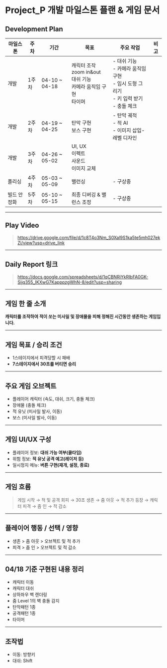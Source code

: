 
# Project_P 개발 마일스톤 플랜 & 게임 문서

## Development Plan

| 마일스톤 | 주차 | 기간 | 목표 | 주요 작업 | 비고 |
|----------|------|-------|-------|------------|------|
| 개발 | 1주차 | 04-10 ~ 04-18 | 캐릭터 조작 <br> zoom in&out <br> 대쉬 기능<br> 카메라 움직임 구현 <br> 타이머  | - 대쉬 기능<br> - 카메라 움직임 구현<br>- 임시 도형 그리기<br>- 키 입력 받기<br>- 충돌 체크 |  |
| 개발 | 2주차 | 04-19 ~ 04-25 | 탄막 구현 <br> 보스 구현 |  - 탄막 궤적<br>- 적 AI<br>- 이미지 삽입- 레벨 디자인 |  |
| 개발 | 3주차 | 04-26 ~ 05-02 | UI, UX<br> 이펙트<br> 사운드<br> 이미지 교체 |  |  |
| 폴리싱 | 4주차 | 05-03 ~ 05-09 | 밸런싱 | - 구상중 |  |
| 빌드 안정화 | 5주차 | 05-10 ~ 05-15 | 최종 디버깅 & 밸런스 조정 | - 구상중 |  |

---

## Play Video

>  https://drive.google.com/file/d/1c8T4o3Nm_S0Xal9S1ka5te5mh027ekZi/view?usp=drive_link

---

## Daily Report 링크

> https://docs.google.com/spreadsheets/d/1qCBNRiYkRlbFA0GK-Sijq355_IKXwG7KapppzgWhN-8/edit?usp=sharing

---

## 게임 한 줄 소개

**캐릭터를 조작하여 적이 쏘는 미사일 및 장애물을 피해 정해진 시간동안 생존하는 게임입니다.**

---

## 게임 목표 / 승리 조건

- 1스테이지에서 피격당할 시 패배
- **7스테이지에서 30초를 버티면 승리**

---

## 주요 게임 오브젝트

- 플레이어 캐릭터 (속도, 대쉬, 크기, 충돌 체크)
- 장애물 (충돌 체크)
- 적 유닛 (미사일 발사, 이동)
- 보스 (미사일 발사, 이동)

---

## 게임 UI/UX 구성

- 플레이어 정보: **대쉬 가능 여부(쿨타임)**
- 위험 정보: **적 유닛 공격 예고(레이저 등)**
- 일시정지 메뉴: **버튼 구현(재개, 설정, 종료)**

---

## 게임 흐름

> 게임 시작 → 적 및 공격 회피 → 30초 생존 → 줌 아웃 → 적 추가 등장 → 캐릭터 피격 → 줌 인 → 적 감소

---

## 플레이어 행동 / 선택 / 영향

- 생존 > 줌 아웃 > 오브젝트 및 적 추가
- 피격 > 줌 인 > 오브젝트 및 적 감소

---

## 04/18 기준 구현된 내용 정리

- 캐릭터 이동
- 캐릭터 대쉬
- 상하좌우 벽 렌더링
- 줌 Level 1의 벽 충돌 감지
- 탄막패턴 1종
- 공격패턴 1종
- 타이머

--- 

## 조작법

- 이동: 방향키
- 대쉬: Shift